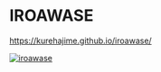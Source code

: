 # IROAWASE
https://kurehajime.github.io/iroawase/


[![iroawase](https://github.com/kurehajime/iroawase/assets/4569916/d544dd00-8b44-4645-a545-431528ca4977)](https://kurehajime.github.io/iroawase/)
